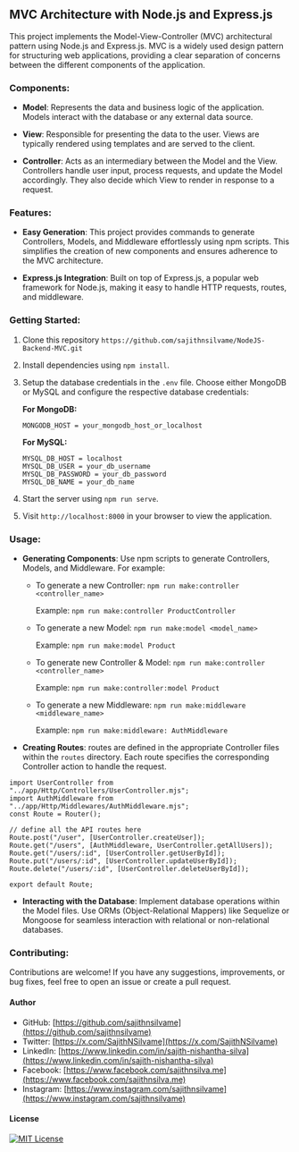 ## MVC Architecture with Node.js and Express.js

This project implements the Model-View-Controller (MVC) architectural pattern using Node.js and Express.js. MVC is a widely used design pattern for structuring web applications, providing a clear separation of concerns between the different components of the application.

### Components:

- **Model**: Represents the data and business logic of the application. Models interact with the database or any external data source.

- **View**: Responsible for presenting the data to the user. Views are typically rendered using templates and are served to the client.

- **Controller**: Acts as an intermediary between the Model and the View. Controllers handle user input, process requests, and update the Model accordingly. They also decide which View to render in response to a request.

### Features:

- **Easy Generation**: This project provides commands to generate Controllers, Models, and Middleware effortlessly using npm scripts. This simplifies the creation of new components and ensures adherence to the MVC architecture.

- **Express.js Integration**: Built on top of Express.js, a popular web framework for Node.js, making it easy to handle HTTP requests, routes, and middleware.

### Getting Started:

1. Clone this repository `https://github.com/sajithnsilvame/NodeJS-Backend-MVC.git`
2. Install dependencies using `npm install`.
3. Setup the database credentials in the `.env` file. Choose either MongoDB or MySQL and configure the respective database credentials:

    **For MongoDB:**
    ```
    MONGODB_HOST = your_mongodb_host_or_localhost
    ```

    **For MySQL:**
    ```
    MYSQL_DB_HOST = localhost
    MYSQL_DB_USER = your_db_username
    MYSQL_DB_PASSWORD = your_db_password
    MYSQL_DB_NAME = your_db_name
    ```

4. Start the server using `npm run serve`.
5. Visit `http://localhost:8000` in your browser to view the application.


### Usage:

- **Generating Components**: Use npm scripts to generate Controllers, Models, and Middleware. For example:
  - To generate a new Controller: `npm run make:controller <controller_name>`
  
    Example: `npm run make:controller ProductController`

  - To generate a new Model: `npm run make:model <model_name>`

    Example: `npm run make:model Product`

  - To generate new Controller & Model: `npm run make:controller <controller_name>`

    Example: `npm run make:controller:model Product`

  - To generate a new Middleware: `npm run make:middleware <middleware_name>`

    Example: `npm run make:middleware: AuthMiddleware`

- **Creating Routes**: routes are defined in the appropriate Controller files within the `routes` directory. Each route specifies the corresponding Controller action to handle the request.

```import { Router } from "express";
import UserController from "../app/Http/Controllers/UserController.mjs";
import AuthMiddleware from "../app/Http/Middlewares/AuthMiddleware.mjs";
const Route = Router();

// define all the API routes here
Route.post("/user", [UserController.createUser]);
Route.get("/users", [AuthMiddleware, UserController.getAllUsers]);
Route.get("/users/:id", [UserController.getUserById]);
Route.put("/users/:id", [UserController.updateUserById]);
Route.delete("/users/:id", [UserController.deleteUserById]);

export default Route;

```

- **Interacting with the Database**: Implement database operations within the Model files. Use ORMs (Object-Relational Mappers) like Sequelize or Mongoose for seamless interaction with relational or non-relational databases.

### Contributing:

Contributions are welcome! If you have any suggestions, improvements, or bug fixes, feel free to open an issue or create a pull request.

#### Author

- GitHub: [https://github.com/sajithnsilvame](https://github.com/sajithnsilvame)
- Twitter: [https://x.com/SajithNSilvame](https://x.com/SajithNSilvame)
- LinkedIn: [https://www.linkedin.com/in/sajith-nishantha-silva](https://www.linkedin.com/in/sajith-nishantha-silva)
- Facebook: [https://www.facebook.com/sajithnsilva.me](https://www.facebook.com/sajithnsilva.me)
- Instagram: [https://www.instagram.com/sajithnsilvame](https://www.instagram.com/sajithnsilvame)

#### License

[![MIT License](https://img.shields.io/badge/License-MIT-green.svg)](https://choosealicense.com/licenses/mit/)


